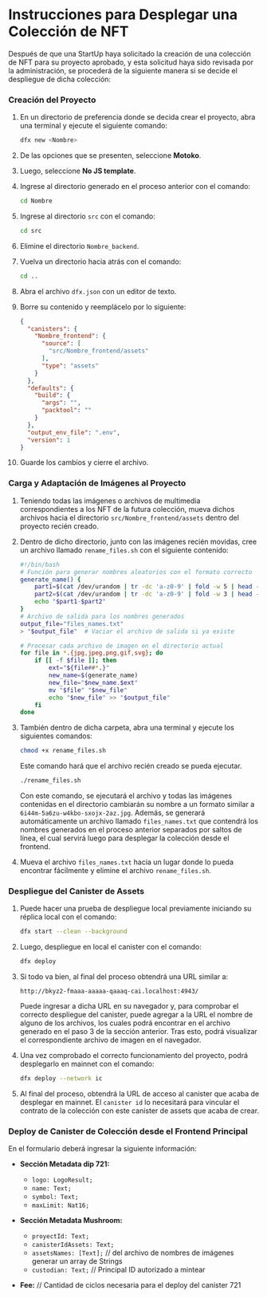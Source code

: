 # Instrucciones para Desplegar una Colección de NFT

Después de que una StartUp haya solicitado la creación de una colección de NFT para su proyecto aprobado, y esta solicitud haya sido revisada por la administración, se procederá de la siguiente manera si se decide el despliegue de dicha colección:


### Creación del Proyecto

1. En un directorio de preferencia donde se decida crear el proyecto, abra una terminal y ejecute el siguiente comando:
    ```bash
    dfx new <Nombre>
    ```

2. De las opciones que se presenten, seleccione **Motoko**.

3. Luego, seleccione **No JS template**.

4. Ingrese al directorio generado en el proceso anterior con el comando:
    ```bash
    cd Nombre
    ```

5. Ingrese al directorio `src` con el comando:
    ```bash
    cd src
    ```

6. Elimine el directorio `Nombre_backend`.

7. Vuelva un directorio hacia atrás con el comando:
    ```bash
    cd ..
    ```

8. Abra el archivo `dfx.json` con un editor de texto.

9. Borre su contenido y reemplácelo por lo siguiente:
    ```json
    {
      "canisters": {
        "Nombre_frontend": {
          "source": [
            "src/Nombre_frontend/assets"
          ],
          "type": "assets"
        }
      },
      "defaults": {
        "build": {
          "args": "",
          "packtool": ""
        }
      },
      "output_env_file": ".env",
      "version": 1
    }
    ```

10. Guarde los cambios y cierre el archivo.

### Carga y Adaptación de Imágenes al Proyecto

1. Teniendo todas las imágenes o archivos de multimedia correspondientes a los NFT de la futura colección, mueva dichos archivos hacia el directorio `src/Nombre_frontend/assets` dentro del proyecto recién creado.

2. Dentro de dicho directorio, junto con las imágenes recién movidas, cree un archivo llamado `rename_files.sh` con el siguiente contenido:
    ```bash
    #!/bin/bash
    # Función para generar nombres aleatorios con el formato correcto
    generate_name() {
        part1=$(cat /dev/urandom | tr -dc 'a-z0-9' | fold -w 5 | head -n 4 | paste -sd '-' -)
        part2=$(cat /dev/urandom | tr -dc 'a-z0-9' | fold -w 3 | head -n 1)
        echo "$part1-$part2"
    }
    # Archivo de salida para los nombres generados
    output_file="files_names.txt"
    > "$output_file"  # Vaciar el archivo de salida si ya existe

    # Procesar cada archivo de imagen en el directorio actual
    for file in *.{jpg,jpeg,png,gif,svg}; do
        if [[ -f $file ]]; then
            ext="${file##*.}"
            new_name=$(generate_name)
            new_file="$new_name.$ext"
            mv "$file" "$new_file"
            echo "$new_file" >> "$output_file"
        fi
    done
    ```

3. También dentro de dicha carpeta, abra una terminal y ejecute los siguientes comandos:
    ```bash
    chmod +x rename_files.sh
    ```
    Este comando hará que el archivo recién creado se pueda ejecutar.

    ```bash
    ./rename_files.sh
    ```
    Con este comando, se ejecutará el archivo y todas las imágenes contenidas en el directorio cambiarán su nombre a un formato similar a `6i44m-5a6zu-w4kbo-sxojx-2az.jpg`. Además, se generará automáticamente un archivo llamado `files_names.txt` que contendrá los nombres generados en el proceso anterior separados por saltos de línea, el cual servirá luego para desplegar la colección desde el frontend.

4. Mueva el archivo `files_names.txt` hacia un lugar donde lo pueda encontrar fácilmente y elimine el archivo `rename_files.sh`.

### Despliegue del Canister de Assets

1. Puede hacer una prueba de despliegue local previamente iniciando su réplica local con el comando:
    ```bash
    dfx start --clean --background
    ```

2. Luego, despliegue en local el canister con el comando:
    ```bash
    dfx deploy
    ```

3. Si todo va bien, al final del proceso obtendrá una URL similar a:
    ```
    http://bkyz2-fmaaa-aaaaa-qaaaq-cai.localhost:4943/
    ```
    Puede ingresar a dicha URL en su navegador y, para comprobar el correcto despliegue del canister, puede agregar a la URL el nombre de alguno de los archivos, los cuales podrá encontrar en el archivo generado en el paso 3 de la sección anterior. Tras esto, podrá visualizar el correspondiente archivo de imagen en el navegador.

4. Una vez comprobado el correcto funcionamiento del proyecto, podrá desplegarlo en mainnet con el comando:
    ```bash
    dfx deploy --network ic
    ```

5. Al final del proceso, obtendrá la URL de acceso al canister que acaba de desplegar en mainnet. El `canister id` lo necesitará para vincular el contrato de la colección con este canister de assets que acaba de crear.

### Deploy de Canister de Colección desde el Frontend Principal

En el formulario deberá ingresar la siguiente información:

- **Sección Metadata dip 721:**
  - `logo: LogoResult;`
  - `name: Text;`
  - `symbol: Text;`
  - `maxLimit: Nat16;`

- **Sección Metadata Mushroom:**
  - `proyectId: Text;`
  - `canisterIdAssets: Text;`
  - `assetsNames: [Text];` // del archivo de nombres de imágenes generar un array de Strings
  - `custodian: Text;` // Principal ID autorizado a mintear

- **Fee:** // Cantidad de ciclos necesaria para el deploy del canister 721